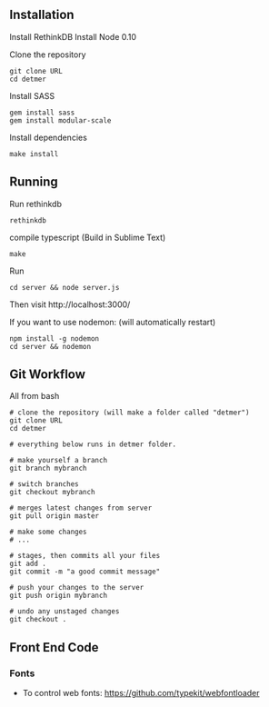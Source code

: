 Installation
-------------

Install RethinkDB
Install Node 0.10

Clone the repository

    git clone URL
    cd detmer

Install SASS

    gem install sass
    gem install modular-scale

Install dependencies

    make install


Running
-------

Run rethinkdb

    rethinkdb

compile typescript (Build in Sublime Text)

    make

Run

    cd server && node server.js

Then visit http://localhost:3000/

If you want to use nodemon: (will automatically restart)

    npm install -g nodemon
    cd server && nodemon


Git Workflow
-------------

All from bash

    # clone the repository (will make a folder called "detmer")
    git clone URL
    cd detmer

    # everything below runs in detmer folder. 

    # make yourself a branch
    git branch mybranch

    # switch branches
    git checkout mybranch

    # merges latest changes from server
    git pull origin master 

    # make some changes
    # ...

    # stages, then commits all your files
    git add . 
    git commit -m "a good commit message"

    # push your changes to the server
    git push origin mybranch

    # undo any unstaged changes
    git checkout .





Front End Code
--------------

### Fonts

* To control web fonts: https://github.com/typekit/webfontloader




